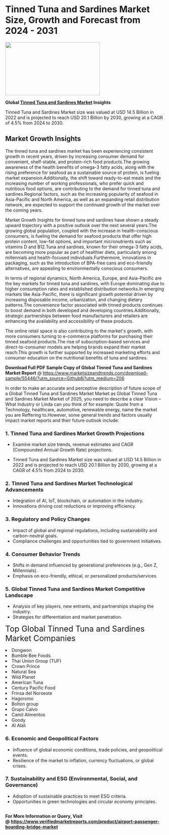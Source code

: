 <H1>Tinned Tuna and Sardines Market Size, Growth and Forecast from 2024 - 2031</H1><img class="aligncenter size-medium wp-image-584254" src="https://thirdeyenews.in/wp-content/uploads/2024/09/Global-Market-Research-300x168.jpeg" alt="" width="300" height="168" /><p><strong>Global&nbsp;<a href="https://www.marketsizeandtrends.com/download-sample/55446/?utm_source=Github8j?utm_medium=206">Tinned Tuna and Sardines Market</a> Insights</strong></p><p>Tinned Tuna and Sardines Market size was valued at USD 14.5 Billion in 2022 and is projected to reach USD 20.1 Billion by 2030, growing at a CAGR of 4.5% from 2024 to 2030.</p><p><h2>Market Growth Insights</h2> <p>The tinned tuna and sardines market has been experiencing consistent growth in recent years, driven by increasing consumer demand for convenient, shelf-stable, and protein-rich food products.The growing awareness of the health benefits of omega-3 fatty acids, along with the rising preference for seafood as a sustainable source of protein, is fueling market expansion.Additionally, the shift toward ready-to-eat meals and the increasing number of working professionals, who prefer quick and nutritious food options, are contributing to the demand for tinned tuna and sardines.Regional factors, such as the increasing popularity of seafood in Asia-Pacific and North America, as well as an expanding retail distribution network, are expected to support the continued growth of the market over the coming years.</p> <p>Market Growth Insights for tinned tuna and sardines have shown a steady upward trajectory with a positive outlook over the next several years.The growing global population, coupled with the increase in health-conscious consumers, is fueling the demand for seafood products that offer high protein content, low-fat options, and important micronutrients such as vitamins D and B12.Tuna and sardines, known for their omega-3 fatty acids, are becoming more popular as part of healthier diets, particularly among millennials and health-focused individuals.Furthermore, innovations in packaging, such as the introduction of BPA-free cans and eco-friendly alternatives, are appealing to environmentally conscious consumers.</p> <p>In terms of regional dynamics, North America, Europe, and Asia-Pacific are the key markets for tinned tuna and sardines, with Europe dominating due to higher consumption rates and established distribution networks.In emerging markets like Asia-Pacific, there is significant growth potential driven by increasing disposable income, urbanization, and changing dietary patterns.The convenience factor associated with tinned products continues to boost demand in both developed and developing countries.Additionally, strategic partnerships between food manufacturers and retailers are enhancing the availability and accessibility of these products.</p> <p>The online retail space is also contributing to the market's growth, with more consumers turning to e-commerce platforms for purchasing their tinned seafood products.The rise of subscription-based services and direct-to-consumer models are helping brands expand their market reach.This growth is further supported by increased marketing efforts and consumer education on the nutritional benefits of tuna and sardines.</p> <p><span class=""><strong>Download Full PDF Sample Copy of Global Tinned Tuna and Sardines Market Report</strong> @ <a href="https://www.marketsizeandtrends.com/download-sample/55446/?utm_source=Github8j?utm_medium=206" target="_blank">https://www.marketsizeandtrends.com/download-sample/55446/?utm_source=Github8j?utm_medium=206</a></span></p><p>In order to make an accurate and perceptive description of future scope of a Global&nbsp;Tinned Tuna and Sardines Market Market as Global&nbsp;Tinned Tuna and Sardines Market Market of 2025, you need to describe a clear Vision &ndash; What Industry or Linda can you think of for example: Quote from a Technology, healthcare, automotive, renewable energy, name the market you are Reffering to.However, some general trends and factors usually impact market reports and their future outlook include:</p><h3>1.&nbsp;<strong>Tinned Tuna and Sardines Market Growth Projections</strong></h3><ul><li>Examine market size trends, revenue estimates and CAGR (Compounded Annual Growth Rate) projections.</li><li><p>Tinned Tuna and Sardines Market size was valued at USD 14.5 Billion in 2022 and is projected to reach USD 20.1 Billion by 2030, growing at a CAGR of 4.5% from 2024 to 2030.</p></li></ul><h3>2.&nbsp;<strong>Tinned Tuna and Sardines Market Technological Advancements</strong></h3><ul><li>Integration of AI, IoT, blockchain, or automation in the industry.</li><li>Innovations driving cost reductions or improving efficiency.</li></ul><h3>3.&nbsp;<strong>Regulatory and Policy Changes</strong></h3><ul><li>Impact of global and regional regulations, including sustainability and carbon-neutral goals.</li><li>Compliance challenges and opportunities tied to government initiatives.</li></ul><h3>4.&nbsp;<strong>Consumer Behavior Trends</strong></h3><ul><li>Shifts in demand influenced by generational preferences (e.g., Gen Z, Millennials).</li><li>Emphasis on eco-friendly, ethical, or personalized products/services.</li></ul><h3>5.&nbsp;<strong>Global Tinned Tuna and Sardines Market Competitive Landscape</strong></h3><ul><li>Analysis of key players, new entrants, and partnerships shaping the industry.</li><li>Strategies for differentiation and market penetration.</li></ul><p data-pm-slice="1 1 []"><span style="color: inherit; font-family: inherit; font-size: 25px;">Top Global Tinned Tuna and Sardines Market Companies</span></p><div class="" data-test-id=""><p><li>Dongwon</li><li> Bumble Bee Foods</li><li> Thai Union Group (TUF)</li><li> Crown Prince</li><li> Natural Sea</li><li> Wild Planet</li><li> American Tuna</li><li> Century Pacific Food</li><li> Frinsa del Noroeste</li><li> Hagoromo</li><li> Bolton group</li><li> Grupo Calvo</li><li> Camil Alimentos</li><li> Goody</li><li> Al Alali</li></p></div><h3>6.&nbsp;<strong>Economic and Geopolitical Factors</strong></h3><ul><li>Influence of global economic conditions, trade policies, and geopolitical events.</li><li>Resilience of the market to inflation, currency fluctuations, or global crises.</li></ul><h3>7.&nbsp;<strong>Sustainability and ESG (Environmental, Social, and Governance)</strong></h3><ul><li>Adoption of sustainable practices to meet ESG criteria.</li><li>Opportunities in green technologies and circular economy principles.</li></ul><h2><strong style="font-size: 14px;">For More Information or Query, Visit @&nbsp;</strong><a style="background-color: #ffffff; font-size: 14px;" href="https://www.marketsizeandtrends.com/report/tinned-tuna-and-sardines-market/" target="_blank">https://www.verifiedmarketreports.com/product/airport-passenger-boarding-bridge-market</a></h2>